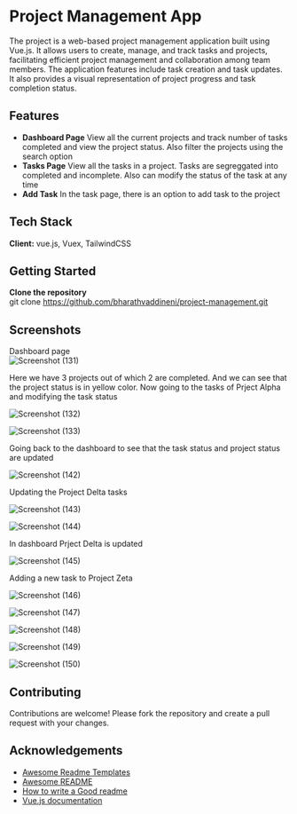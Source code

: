 
# Project Management App

The project is a web-based project management application built using Vue.js. It allows users to create, manage, and track tasks and projects, facilitating efficient project management and collaboration among team members. The application features include task creation and task updates. It also provides a visual representation of project progress and task completion status.


## Features

- **Dashboard Page**  View all the current projects and track number of tasks completed and view the project status. Also filter the projects using the search option  
- **Tasks Page** View all the tasks in a project. Tasks are segreggated into completed and incomplete. Also can modify the status of the task at any time
- **Add Task** In the task page, there is an option to add task to the project


## Tech Stack

**Client:** vue.js, Vuex, TailwindCSS



## Getting Started

**Clone the repository**  
git clone https://github.com/bharathvaddineni/project-management.git  




## Screenshots

Dashboard page  
![Screenshot (131)](https://github.com/bharathvaddineni/react/assets/63656325/dfbb6a78-479e-4209-bdd0-c042866d6e77)

Here we have 3 projects out of which 2 are completed. And we can see that the project status is in yellow color. Now going to the tasks of Prject Alpha and modifying the task status

![Screenshot (132)](https://github.com/bharathvaddineni/react/assets/63656325/2d752cf5-eede-42d1-9cb6-6989d8b2887c)  

![Screenshot (133)](https://github.com/bharathvaddineni/react/assets/63656325/02034e84-a765-4d61-adcd-1b72ad389602)

Going back to the dashboard to see that the task status and project status are updated

![Screenshot (142)](https://github.com/bharathvaddineni/react/assets/63656325/0d588800-f9d8-4928-92c4-198b008ce47e)

Updating the Project Delta tasks

![Screenshot (143)](https://github.com/bharathvaddineni/react/assets/63656325/e4db76bd-dfca-4e21-b24e-03ec3a19928e)

![Screenshot (144)](https://github.com/bharathvaddineni/react/assets/63656325/0417f9a5-1bbf-4d82-9188-d5cd9eae3afd)

In dashboard Prject Delta is updated

![Screenshot (145)](https://github.com/bharathvaddineni/react/assets/63656325/dfcd600e-bdc9-434a-bfea-4904bbbf67e2)

Adding a new task to Project Zeta

![Screenshot (146)](https://github.com/bharathvaddineni/react/assets/63656325/c620a14a-b6c7-4342-b931-6aa31900a31a)

![Screenshot (147)](https://github.com/bharathvaddineni/react/assets/63656325/3d9bd87a-5e54-40e9-9352-4efd4e17eba0)

![Screenshot (148)](https://github.com/bharathvaddineni/react/assets/63656325/9efe3a4a-5834-45b5-ba66-fcf163d965f2)

![Screenshot (149)](https://github.com/bharathvaddineni/react/assets/63656325/3db72b63-25d0-4bd1-a73f-eee3de628ffd)

![Screenshot (150)](https://github.com/bharathvaddineni/react/assets/63656325/55c16c74-ca72-49df-a35d-bb3c10bbdbd2)

## Contributing

Contributions are welcome! Please fork the repository and create a pull request with your changes.


## Acknowledgements

 - [Awesome Readme Templates](https://awesomeopensource.com/project/elangosundar/awesome-README-templates)
 - [Awesome README](https://github.com/matiassingers/awesome-readme)
 - [How to write a Good readme](https://bulldogjob.com/news/449-how-to-write-a-good-readme-for-your-github-project)
  - [Vue.js documentation](https://vuejs.org/guide/introduction.html)


